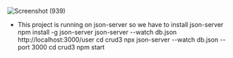 ![Screenshot (939)](https://github.com/user-attachments/assets/e02e3363-f063-4257-9f4e-8ae9b93f96e9)
* This project is running on json-server so we have to install json-server
npm install -g json-server
json-server --watch db.json
http://localhost:3000/user
cd crud3
npx json-server --watch db.json --port 3000
cd crud3
npm start

